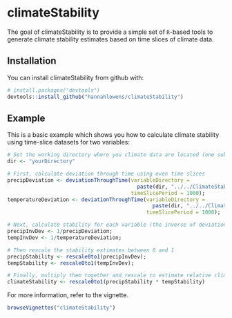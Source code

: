 
<!-- README.md is generated from README.Rmd. Please edit that file -->
climateStability
================

The goal of climateStability is to provide a simple set of `R`-based tools to generate climate stability estimates based on time slices of climate data.

Installation
------------

You can install climateStability from github with:

``` r
# install.packages("devtools")
devtools::install_github("hannahlowens/climateStability")
```

Example
-------

This is a basic example which shows you how to calculate climate stability using time-slice datasets for two variables:

``` r
# Set the working directory where you climate data are located (one sub-folder per variable)
dir <- "yourDirectory"

# First, calculate deviation through time using even time slices
precipDeviation <- deviationThroughTime(variableDirectory = 
                                          paste(dir, "../../ClimateStabilityManuscript/precipfiles/", sep = ""),
                                        timeSlicePeriod = 1000);
temperatureDeviation <- deviationThroughTime(variableDirectory = 
                                               paste(dir, "../../ClimateStabilityManuscript/tempfiles/", sep = ""),
                                             timeSlicePeriod = 1000);

# Next, calculate stability for each variable (the inverse of deviation)
precipInvDev <- 1/precipDeviation;
tempInvDev <- 1/temperatureDeviation;

# Then rescale the stability estimates between 0 and 1
precipStability <- rescale0to1(precipInvDev);
tempStability <- rescale0to1(tempInvDev);

# Finally, multiply them together and rescale to estimate relative climate stability
climateStability <- rescale0to1(precipStability * tempStability)
```

For more information, refer to the vignette.

``` r
browseVignettes("climateStability")
```
